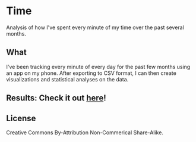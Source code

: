 # Time

Analysis of how I've spent every minute of my time over the past several months.

## What

I've been tracking every minute of every day for the past few months using an app on my phone. After exporting to CSV format,
I can then create visualizations and statistical analyses on the data.

## Results: Check it out [here](Time/Time.md)!

## License

Creative Commons By-Attribution Non-Commerical Share-Alike.
